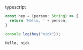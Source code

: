 typescript

``` ts
const hey = (person: String) => {
  return 'Hello, ' + person;
}

console.log(hey("nick"));
```



``` markdown-code-runner
Hello, nick

```

